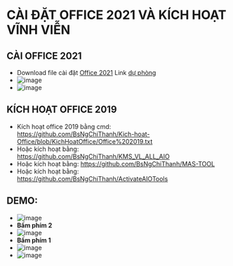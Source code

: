 # CÀI ĐẶT OFFICE 2021 VÀ KÍCH HOẠT VĨNH VIỄN #

## CÀI OFFICE 2021 ##
  - Download file cài đặt [Office 2021](https://bsthanh-my.sharepoint.com/:u:/g/personal/0914678254_bsthanh_onmicrosoft_com/EXiGwcp2FV5IkwMqbgz_vuMByjQHiB7t2nbSF4osVSPD6A?e=3Oh09X) Link [dự phòng](https://bsthanh-my.sharepoint.com/:u:/g/personal/0914678254_bsthanh_onmicrosoft_com/EXf8X5BidaVEvl6mMPkv0vkBpvqHaUUJ5tc-yE9yfmghIw?e=iVo9XO)
  - ![image](https://github.com/BsNgChiThanh/Cai-Office2021-va-kich-hoat/assets/82578024/2b0397e4-e59a-4139-80be-56b1d50378a3)
  - ![image](https://github.com/BsNgChiThanh/Cai-Office2021-va-kich-hoat/assets/82578024/52ba52c0-6f16-4318-bd89-9cde64b0391c)

## KÍCH HOẠT OFFICE 2019 ##
- Kích hoạt office 2019 bằng cmd: https://github.com/BsNgChiThanh/Kich-hoat-Office/blob/KichHoatOffice/Office%202019.txt
- Hoặc kích hoạt bằng: https://github.com/BsNgChiThanh/KMS_VL_ALL_AIO
- Hoặc kích hoạt bằng: https://github.com/BsNgChiThanh/MAS-TOOL
- Hoặc kích hoạt bằng: https://github.com/BsNgChiThanh/ActivateAIOTools

## DEMO: ##
- ![image](https://github.com/BsNgChiThanh/Cai-Office2021-va-kich-hoat/assets/82578024/1840b033-611f-40c6-b578-1e014614fe9a)
- **Bấm phím 2**
- ![image](https://github.com/BsNgChiThanh/Cai-Office2021-va-kich-hoat/assets/82578024/1de68f1e-76b3-4c33-8224-a35149a858bf)
- **Bấm phím 1**
- ![image](https://github.com/BsNgChiThanh/Cai-Office2021-va-kich-hoat/assets/82578024/527a21a6-60d1-4d5c-87b4-b2a5a68cd155)
- ![image](https://github.com/BsNgChiThanh/Cai-Office2021-va-kich-hoat/assets/82578024/aab10569-c2f9-4893-919b-95253aaf6b10)




